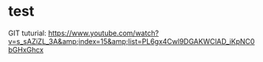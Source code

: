 # test
GIT tuturial: https://www.youtube.com/watch?v=s_sAZiZL_3A&amp;index=15&amp;list=PL6gx4Cwl9DGAKWClAD_iKpNC0bGHxGhcx
